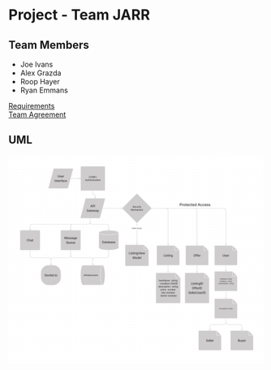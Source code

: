 # Project - Team JARR

## Team Members

- Joe Ivans
- Alex Grazda
- Roop Hayer
- Ryan Emmans

[Requirements](./project-management/requirements.md)  
[Team Agreement](./project-management/team-agreement.md)

## UML

![UML](./img/uml.png)
